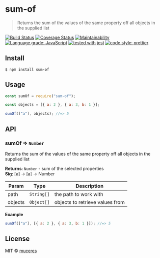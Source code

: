 # sum-of

> Returns the sum of the values of the same property off all objects in the supplied list

[![Build Status](https://travis-ci.org/saxjst/sum-of.svg?branch=master)](https://travis-ci.org/saxjst/sum-of)
[![Coverage Status](https://coveralls.io/repos/github/saxjst/sum-of/badge.svg?branch=master)](https://coveralls.io/github/saxjst/sum-of?branch=master)
[![Maintainability](https://api.codeclimate.com/v1/badges/841af7743a474bb61775/maintainability)](https://codeclimate.com/github/saxjst/sum-of/maintainability)
[![Language grade: JavaScript](https://img.shields.io/lgtm/grade/javascript/g/saxjst/sum-of.svg?logo=lgtm&logoWidth=18)](https://lgtm.com/projects/g/saxjst/sum-of/context:javascript)
[![tested with jest](https://img.shields.io/badge/tested_with-jest-99424f.svg)](https://github.com/facebook/jest)
[![code style: prettier](https://img.shields.io/badge/code_style-prettier-ff69b4.svg)](https://github.com/prettier/prettier/)

## Install

```
$ npm install sum-of
```

## Usage

```js
const sumOf = require("sum-of");

const objects = [{ a: 2 }, { a: 3, b: 1 }];

sumOf(["a"], objects); //=> 5
```

## API

### sumOf ⇒ `Number`

Returns the sum of the values of the same property off all objects in the supplied list

**Returns**: `Number` - sum of the selected properties  
**Sig**: [a] -> [a] -> Number

| Param   | Type       | Description                     |
| ------- | ---------- | ------------------------------- |
| path    | `String[]` | the path to work with           |
| objects | `Object[]` | objects to retrieve values from |

**Example**

```js
sumOf(["a"], [{ a: 2 }, { a: 3, b: 1 }]); //=> 5
```

## License

MIT © [muceres](https://forgetheweb.eu)

